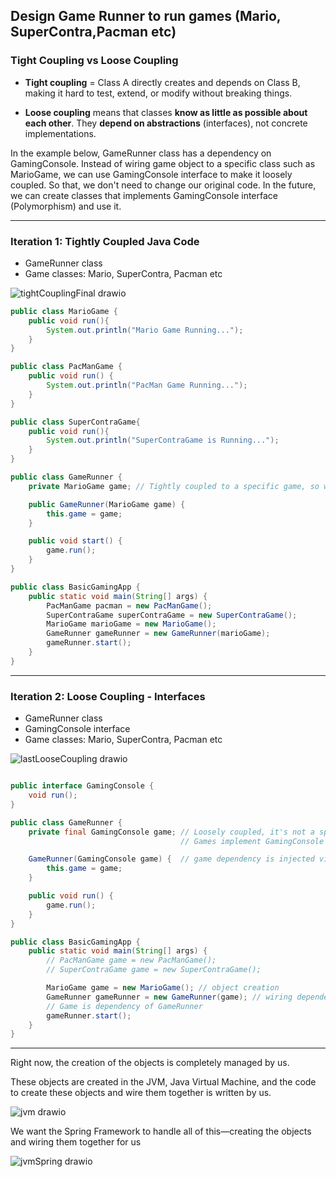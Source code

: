 ## Design Game Runner to run games (Mario, SuperContra,Pacman etc)

### Tight Coupling vs Loose Coupling

* **Tight coupling** = Class A directly creates and depends on Class B, making it hard to test, extend, or modify without breaking things.

* **Loose coupling** means that classes **know as little as possible about each other**. They **depend on abstractions** (interfaces), not concrete implementations.

In the example below, GameRunner class has a dependency on GamingConsole. Instead of wiring game object to a specific class such as MarioGame, we can use GamingConsole interface to make it loosely coupled. So that, we don't need to change our original code. In the future, we can create classes that implements GamingConsole interface (Polymorphism) and use it.

---
 
### Iteration 1: Tightly Coupled Java Code

* GameRunner class
* Game classes: Mario, SuperContra, Pacman etc

![tightCouplingFinal drawio](https://github.com/user-attachments/assets/eab1162e-bc4b-47b9-ae3d-00e6a1407c87)



``` java
public class MarioGame {
    public void run(){
        System.out.println("Mario Game Running...");
    }
}

public class PacManGame {
    public void run() {
        System.out.println("PacMan Game Running...");
    }
}

public class SuperContraGame{
    public void run(){
        System.out.println("SuperContraGame is Running...");
    }
}

public class GameRunner {
    private MarioGame game; // Tightly coupled to a specific game, so we need to change this.

    public GameRunner(MarioGame game) {
        this.game = game;
    }

    public void start() {
        game.run();
    }
}

public class BasicGamingApp {
    public static void main(String[] args) {
        PacManGame pacman = new PacManGame();
        SuperContraGame superContraGame = new SuperContraGame();
        MarioGame marioGame = new MarioGame();
        GameRunner gameRunner = new GameRunner(marioGame);
        gameRunner.start();
    }
}

```

---

###  Iteration 2: Loose Coupling - Interfaces
 * GameRunner class
 * GamingConsole interface
 * Game classes: Mario, SuperContra, Pacman etc 

![lastLooseCoupling drawio](https://github.com/user-attachments/assets/a5bb24d4-2134-4cdb-ad79-a7a5f8009b63)


``` java

public interface GamingConsole {
    void run();
}

public class GameRunner {
    private final GamingConsole game; // Loosely coupled, it's not a specific game anymore.
                                      // Games implement GamingConsole interface.

    GameRunner(GamingConsole game) {  // game dependency is injected via constructor
        this.game = game;
    }

    public void run() {
        game.run();
    }
}

public class BasicGamingApp {
    public static void main(String[] args) {
        // PacManGame game = new PacManGame();
        // SuperContraGame game = new SuperContraGame();

        MarioGame game = new MarioGame(); // object creation
        GameRunner gameRunner = new GameRunner(game); // wiring dependencies
        // Game is dependency of GameRunner
        gameRunner.start();
    }
}

```


---

Right now, the creation of the objects is completely managed by us.

These objects are created in the JVM, Java Virtual Machine, and the code to create these objects
and wire them together is written by us.

![jvm drawio](https://github.com/user-attachments/assets/00d4076d-262d-4b0c-ac55-1216e27eb3af)

We want the Spring Framework to handle all of this—creating the objects and wiring them together for us

![jvmSpring drawio](https://github.com/user-attachments/assets/d3b684a6-ddb5-4ca2-b533-7657e6288c7b)



